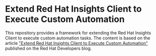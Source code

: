 # Extend Red Hat Insights Client to Execute Custom Automation

This repository provides a framework for extending the Red Hat Insights Client to execute custom automation tasks. The content is based on the article ["Extend Red Hat Insights Client to Execute Custom Automation"](https://developers.redhat.com/articles/2024/05/20/extend-red-hat-insights-client-execute-custom-automation#conclusion) published on the Red Hat Developers blog.
